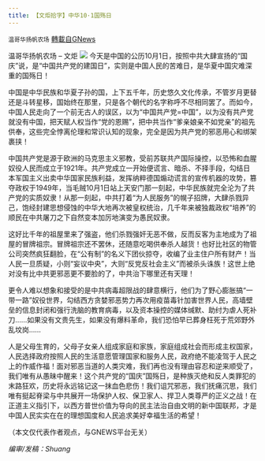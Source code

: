 ```yaml
---
title: 【文炬拾字】中华10·1国殇日
---
```

`温哥华扬帆农场` [轉載自GNews](https://gnews.org/zh-hans/1565972/)

温哥华扬帆农场 – 文炬
![](https://assets.gnews.org/wp-content/uploads/2021/08/专栏图-scaled.jpg)
今天是中国的公历10月1日，按照中共大肆宣扬的“国庆”说，是“中国共产党的建国日”，实则是中国人民的苦难日，是华夏中国灾难深重的国殇日！

中国是中华民族和华夏子孙的国，上下五千年，历史悠久文化传承，不管岁月更替还是斗转星移，国始终在那里，只是各个朝代的名字称呼不尽相同罢了。而如今，中国人民走向了一个前无古人的误区，以为“中国共产党=中国”，以为没有共产党就没有中国，把天赋人权当作“党的恩赐”，把中共当作“爹亲娘亲不如党亲”的祖先供奉，这些完全悖离伦理和常识认知的现象，完全是因为共产党的邪恶用心和绑架裹挟！

中国共产党是源于欧洲的马克思主义邪教，受前苏联共产国际操控，以恐怖和血腥奴役人民而成立于1921年。共产党成立一开始便谎言、暗杀、不择手段，勾结日本军国主义出卖中华国家民族利益，发挥纳粹德国煽动谎言的宣传机器的攻势，篡夺政权于1949年，当毛贼10月1日站上天安门那一刻起，中华民族就完全沦为了共产党的实质奴隶！从那一刻起，中共打着“为人民服务”的幌子招牌，大肆杀戮异己，饱经封建思想侵蚀的中华大地再次被皇权统治，几千年来被独裁政权“培养”的顺民在中共屠刀之下自然变本加厉地演变为愚民奴隶。

这好比千年的祖屋里来了强盗，他们杀戮强奸无恶不做，反而反客为主地成为了祖屋的冒牌祖宗。冒牌祖宗还不罢休，还随意吃喝供奉杀人越货！也好比社区的物管公司突然疯狂翻脸，在“公有制”的名义下团伙掠夺，收编了业主住户所有财产！当人民一旦质疑，小则“妄议中央”，大则“反党反社会主义”而被杀头诛族！这世上绝对没有比中共更邪恶更不要脸的了，中共治下哪里还有天理！

更令人难以想象和接受的是中共病毒超限战的肆意横行，他们为了野心膨胀搞“一带一路”奴役世界，勾结西方贪婪邪恶势力再次用疫苗毒针加害世界人民，高墙壁垒的信息封闭和强行洗脑的教育病毒，以及资本操控的媒体缄默、助纣为虐人死补刀……如果没有文贵先生，如果没有爆料革命，我们恐怕早已葬身枉死于荒郊野外乱坟岗……

人是父母生育的，父母子女亲人组成家庭和家族，家庭组成社会而形成主权国家，人民选择政府按照人民的生活意愿管理国家和服务人民，政府绝不能凌驾于人民之上的作威作福！面对邪恶当道的人类灾难，我们再也没有理由容忍和逆来顺受了，我们唯有从愚昧中醒来！这个共产党的“国庆”国殇日，是种族灭绝和反人类罪犯的末路狂欢，历史将永远铭记这一抹血色悲伤！我们诅咒邪恶，我们抚痛沉思，我们唯有挺起脊梁与中共展开一场保护人权、保卫家人、捍卫人类尊严的正义之战！在正道主义指引下，以西方普世价值为导向的民主法治自由文明的新中国联邦，才是中国人民实实在在的理想国度和人民追求美好幸福生活的希望！

（本文仅代表作者观点，与GNEWS平台无关）

*编审/发稿：Shuang*
